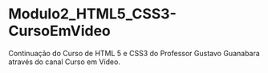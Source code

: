 # Modulo2_HTML5_CSS3-CursoEmVideo
 Continuação do Curso de HTML 5 e CSS3 do Professor Gustavo Guanabara através do canal Curso em Vídeo.
